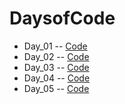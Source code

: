 # DaysofCode

-  Day_01 -- [Code](https://github.com/Subha822-hub/DaysofCode/blob/main/Day_01.py)
-  Day_02 -- [Code](https://github.com/Subha822-hub/DaysofCode/blob/main/Day_02.py)
-  Day_03 -- [Code](https://github.com/Subha822-hub/DaysofCode/blob/main/Day_03.py)
-  Day_04 -- [Code](https://github.com/Subha822-hub/DaysofCode/blob/main/Day_04.py)
-  Day_05 -- [Code](https://github.com/Subha822-hub/DaysofCode/blob/main/Day_05.py)